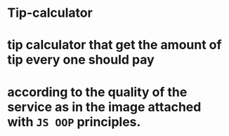# Tip-calculator
#  tip calculator that get the amount of tip every one should pay 
# according to the quality of the service as in the image attached with `JS OOP` principles. 
